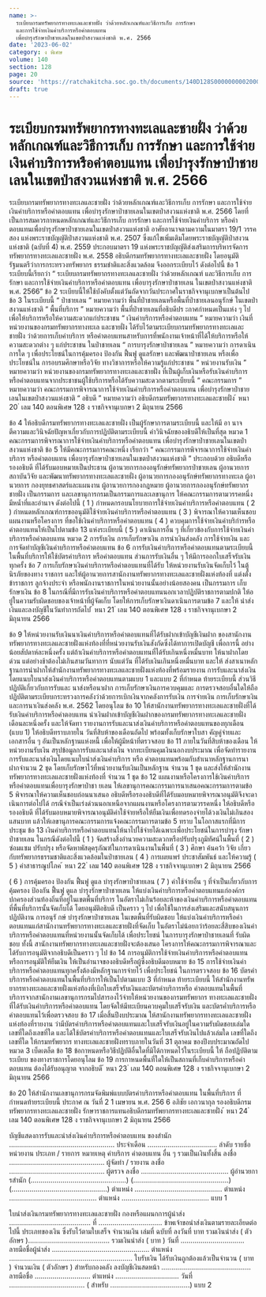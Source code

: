 ```yaml
---
name: >-
  ระเบียบกรมทรัพยากรทางทะเลและชายฝั่ง ว่าด้วยหลักเกณฑ์และวิธีการเก็บ การรักษา
  และการใช้จ่ายเงินค่าบริการหรือค่าตอบแทน
  เพื่อบำรุงรักษาป่าชายเลนในเขตป่าสงวนแห่งชาติ พ.ศ. 2566
date: '2023-06-02'
category: ง พิเศษ
volume: 140
section: 128
page: 20
source: 'https://ratchakitcha.soc.go.th/documents/140D128S0000000002000.pdf'
draft: true
---
```


# ระเบียบกรมทรัพยากรทางทะเลและชายฝั่ง ว่าด้วยหลักเกณฑ์และวิธีการเก็บ การรักษา และการใช้จ่ายเงินค่าบริการหรือค่าตอบแทน เพื่อบำรุงรักษาป่าชายเลนในเขตป่าสงวนแห่งชาติ พ.ศ. 2566

ระเบียบกรมทรัพยากรทางทะเลและชายฝั่ง ว่าด้วยหลักเกณฑ์และวิธีการเก็บ การรักษา และการใช้จ่ายเงินค่าบริการหรือค่าตอบแทน เพื่อบำรุงรักษาป่าชายเลนในเขตป่าสงวนแห่งชาติ พ.ศ. 2566 โดยที่เป็นการสมควรกาหนดหลักเกณฑ์และวิธีการเก็บ การรักษา และการใช้จ่ายเงินค่าบริการ หรือค่าตอบแทนเพื่อบำรุงรักษาป่าชายเลนในเขตป่าสงวนแห่งชาติ อาศัยอานาจตามความในมาตรา 19/1 วรรคสอง แห่งพระราชบัญญัติป่าสงวนแห่งชาติ พ.ศ. 2507 ซึ่งแก้ไขเพิ่มเติมโดยพระราชบัญญัติป่าสงวนแห่งชาติ (ฉบับที่ 4) พ.ศ. 2559 ประกอบมาตรา 19 แห่งพระราชบัญญัติส่งเสริมการบริหารจัดการทรัพยากรทางทะเลและชายฝั่ง พ.ศ. 2558 อธิบดีกรมทรัพยากรทางทะเลและชายฝั่ง โดยอนุมัติรัฐมนตรีว่าการกระทรวงทรัพยากร ธรรมชำติและสิ่งแวดล้อม จึงออกระเบียบไว้ ดังต่อไปนี้ ข้อ 1 ระเบียบนี้เรียกว่า “ ระเบียบกรมทรัพยากรทางทะเลและชายฝั่ง ว่าด้วยหลักเกณฑ์ และวิธีการเก็บ การรักษา และการใช้จ่ายเงินค่าบริการหรือค่าตอบแทน เพื่อบารุงรักษาป่าชายเลน ในเขตป่าสงวนแห่งชาติ พ.ศ. 2566” ข้อ 2 ระเบียบนี้ให้ใช้บังคับตั้งแต่วันถัดจากวันประกาศในราชกิจจานุเบกษาเป็นต้นไป ข้อ 3 ในระเบียบนี้ “ ป่าชายเลน ” หมายความว่า พื้นที่ป่าชายเลนหรือพื้นที่ป่าชายเลนอนุรักษ์ ในเขตป่าสงวนแห่งชาติ “ พื้นที่บริการ ” หมายความว่า พื้นที่ป่าชายเลนที่อธิบดีปร ะกาศกำหนดเป็นแห่ง ๆ ไป เพื่อให้บริการหรือให้ความสะดวกแก่ประชาชน “ เงินค่าบริการหรือค่าตอบแทน ” หมายความว่า เงินที่หน่วยงานของกรมทรัพยากรทางทะเล และชายฝั่ง ได้รับไว้ตามระเบียบกรมทรัพยากรทางทะเลและชายฝั่ง ว่าด้วยการเก็บค่าบริการ หรือค่าตอบแทนสาหรับการที่พนักงานเจ้าหน้าที่ได้ให้บริการหรือให้ความสะดวกต่าง ๆ แก่ประชาชน ในป่าชายเลน “ การบารุงรักษาป่าชายเลน ” หมายความว่า การดาเนินการใด ๆ เพื่อประโยชน์ในการคุ้มครอง ป้องกัน ฟื้นฟู ดูแลรักษา และพัฒนาป่าชายเลน หรือเพื่อประโยชน์ใน การอบรมศึกษาหรือวิจัย ทางวิชาการหรือให้ความรู้แก่ประชาชน “ หน่วยงานรับเงิน ” หมายความว่า หน่วยงานของกรมทรัพยากรทางทะเลและชายฝั่ง ที่เป็นผู้เก็บเงินหรือรับเงินค่าบริการหรือค่าตอบแทนจากประชาชนผู้ใช้บริการหรือได้รับความสะดวกตามระเบียบนี้ “ คณะกรรมการ ” หมายความว่า คณะกรรมการพิจารณาการใช้จ่ายเงินค่าบริการหรือค่าตอบแทน เพื่อบำรุงรักษาป่าชายเลนในเขตป่าสงวนแห่งชาติ “ อธิบดี ” หมายความว่า อธิบดีกรมทรัพยากรทางทะเลและชายฝั่ง ้ หนา 20 ่ เลม 140 ตอนพิเศษ 128 ง ราชกิจจานุเบกษา 2 มิถุนายน 2566

ข้อ 4 ให้อธิบดีกรมทรัพยากรทางทะเลและชายฝั่ง เป็นผู้รักษาการตามระเบียบนี้ และให้มี อา นาจตีความและวินิจฉัยปัญหาเกี่ยวกับการปฏิบัติตามระเบียบนี้ คำวินิจฉัยของอธิบดีให้เป็นที่สุด หมวด 1 คณะกรรมการพิจารณาการใช้จ่ายเงินค่าบริการหรือค่าตอบแทน เพื่อบำรุงรักษาป่าชายเลนในเขตป่าสงวนแห่งชาติ ข้อ 5 ให้มีคณะกรรมการคณะหนึ่ง เรียกว่า “ คณะกรรมการพิจารณาการใช้จ่ายเงินค่าบริการ หรือค่าตอบแทน เพื่อบารุงรักษาป่าชายเลนในเขตป่าสงวนแห่งชาติ ” ประกอบด้วย อธิบดีหรือรองอธิบดี ที่ได้รับมอบหมายเป็นประธาน ผู้อานวยการกองอนุรักษ์ทรัพยากรป่าชายเลน ผู้อานวยการสถาบันวิจัย และพัฒนาทรัพยากรทางทะเลและชายฝั่ง ผู้อานวยการกองอนุรักษ์ทรัพยากรทางทะเล ผู้อานวยการ กองยุทธศาสตร์และแผนงาน ผู้อานวยการกองกฎหมาย ผู้อานวยการกองอนุรักษ์ทรัพยากรชายฝั่ง เป็นกรรมการ และเลขานุการกรมเป็นกรรมการและเลขานุการ ให้คณะกรรมการตามวรรคหนึ่ง มีหน้ำที่และอำนาจ ดังต่อไปนี้ ( 1 ) กำหนดกรอบนโยบายการใช้จ่ายเงินค่าบริการหรือค่าตอบแทน ( 2 ) กำหนดหลักเกณฑ์การขออนุมัติใช้จ่ายเงินค่าบริการหรือค่าตอบแทน ( 3 ) พิจารณาให้ความเห็นชอบแผนงานหรือโครงการ ที่ขอใช้เงินค่าบริการหรือค่าตอบแทน ( 4 ) ควบคุมการใช้จ่ายเงินค่าบริกำรหรือค่าตอบแทนให้เป็นไปตามข้อ 13 แห่งระเบียบนี้ ( 5 ) ดาเนินการอื่น ๆ ที่เกี่ยวข้องกับการใช้จ่ายเงินค่าบริการหรือค่าตอบแทน หมวด 2 การรับเงิน การเก็บรักษาเงิน การนำเงินส่งคลัง การใช้จ่ายเงิน และการจัดทำบัญชีเงินค่าบริการหรือค่าตอบแทน ข้อ 6 การรับเงินค่าบริการหรือค่าตอบแทนตามระเบียบนี้ ในพื้นที่บริการให้ใช้บัตรค่าบริการ หรือค่าตอบแทน ส่วนการรับเงินอื่น ๆ ให้มีการออกใบเสร็จรับเงินทุกครั้ง ข้อ 7 การเก็บรักษาเงินค่าบริการหรือค่าตอบแทนที่ได้รับ ให้หน่วยงานรับเงินจัดเก็บไว้ ในตู้นิรภัยของทาง ราชการ และให้ผู้อานวยการสานักงานทรัพยากรทางทะเลและชายฝั่งแห่งท้องที่ แต่งตั้งข้าราชการ ลูกจ้างประจำ หรือพนักงานราชการในหน่วยงานนั้นอย่างน้อยสองคน เป็นกรรมการ เก็บรักษาเงิน ข้อ 8 ในกรณีที่มีการรับเงินค่าบริการหรือค่าตอบแทนนอกเวลาปฏิบัติราชการตามปกติ ให้อ ยู่ในความรับผิดชอบของเจ้าหน้าที่ผู้จัดเก็บ โดยให้การเก็บรักษาเงินดาเนินการตามข้อ 7 และให้ นำส่งเงินและลงบัญชีในวันทำการถัดไป ้ หนา 21 ่ เลม 140 ตอนพิเศษ 128 ง ราชกิจจานุเบกษา 2 มิถุนายน 2566

ข้อ 9 ให้หน่วยงานรับเงินนาเงินค่าบริการหรือค่าตอบแทนที่ได้รับฝากเข้าบัญชีเงินฝาก ของสานักงานทรัพยากรทางทะเลและชายฝั่งแห่งท้องที่ที่หน่วยงานรับเงินสังกัดซึ่งได้ทาการเปิดบัญชี เพื่อการนี้ อย่างน้อยสัปดาห์ละหนึ่งครั้ง แต่ถ้าเงินค่าบริการหรือค่าตอบแทนที่ได้รับเกินหนึ่งหมื่นบาท ให้นาฝากโดยด่วน แต่อย่างช้าต้องไม่เกินสามวันทาการ นับแต่วัน ที่ได้รับเงินเกินหนึ่งหมื่นบาท และให้ ส่งสาเนาหลักฐานการนำฝากให้สำนักงานทรัพยากรทางทะเลและชายฝั่งแห่งท้องที่พร้อมรายงาน การรับและนาส่งเงินโดยแนบใบนาส่งเงินค่าบริการหรือค่าตอบแทนตามแบบ 1 และแบบ 2 ที่กำหนด ท้ายระเบียบนี้ ส่วนวิธีปฏิบัติเกี่ยวกับการรับและ นาส่งหรือนาฝาก การเก็บรักษาเงินการควบคุมและ การตรวจสอบอื่นใดให้ถือปฏิบัติตามระเบียบกระทรวงการคลังว่าด้วยการเบิกเงินจากคลังการรับเงิน การจ่ายเงิน การเก็บรักษาเงิน และการนาเงินส่งคลัง พ.ศ. 2562 โดยอนุโลม ข้อ 10 ให้สานักงานทรัพยากรทางทะเลและชายฝั่งที่ได้ รับเงินค่าบริการหรือค่าตอบแทน นำเงินฝากเข้าบัญชีเงินฝากของกรมทรัพยากรทางทะเลและชายฝั่งเดือนละหนึ่งครั้ง และให้จัดทา รายงานการรับและนาส่งเงินค่าบริการหรือค่าตอบแทนของทุกเดือน (แบบ 1) ให้อธิบดีทราบภายใน วันที่สิบห้าของเดือนถัดไป พร้อมทั้งเก็บรักษาใบสา คัญคู่จ่ายและเอกสารอื่น ๆ อันเป็นหลักฐานแห่งหนี้ เพื่อให้ผู้มีหน้าที่ตรวจสอบ ข้อ 11 ภายในวันที่สิบห้าของเดือน ให้หน่วยงานรับเงิน สรุปข้อมูลการรับและนาส่งเงิน จากทะเบียนคุมเงินนอกงบประมาณ เพื่อจัดทำรายงานการรับและนาส่งเงินโดยแนบใบนำส่งเงินค่าบริการ หรือ ค่าตอบแทนพร้อมกับสำเนาหลักฐานการนาฝากจำนวน 2 ชุด โดยเก็บรักษาไว้ที่หน่วยงานรับเงินเป็นหลักฐาน จำนวน 1 ชุด และส่งให้สำนักงานทรัพยากรทางทะเลและชายฝั่งแห่งท้องที่ จำนวน 1 ชุด ข้อ 12 แผนงานหรือโครงการใช้เงินค่าบริการหรือค่าตอบแทนเพื่อบารุงรักษาป่าชา ยเลน ให้เลขานุการคณะกรรมการนาเสนอคณะกรรมการตามข้อ 5 พิจารณาให้ความเห็นชอบก่อนนาเสนอ อธิบดีหรือรองอธิบดีที่ได้รับมอบหมายพิจารณาอนุมัติจึงจะดาเนินการต่อไปได้ กรณีจำเป็นเร่งด่วนนอกเหนือจากแผนงานหรือโครงการตามวรรคหนึ่ง ให้อธิบดีหรือรองอธิบดี ที่ได้รับมอบหมายพิจารณาอนุมัติค่าใช้จ่ายหรือให้ยืมเงินเพื่อทดรองจ่ายได้วงเงินไม่เกินสองแสนบาท แล้วให้เลขานุการคณะกรรมการแจ้งคณะกรรมการตามข้อ 5 ทราบ ในโอกาสแรกที่มีการประชุม ข้อ 13 เงินค่าบริการหรือค่าตอบแทนให้นาไปใช้จ่ายได้เฉพาะเพื่อประโยชน์ในการบำรุง รักษา ป่าชายเลน ในกรณีดังต่อไปนี้ ( 1 ) จัดสร้างสิ่งอำนวยความสะดวกหรือปรับปรุงภูมิทัศน์ในพื้นที่ ( 2 ) ซ่อมแซม ปรับปรุง หรือจัดหาพัสดุครุภัณฑ์ในการดาเนินงานในพื้นที่ ( 3 ) ศึกษา ค้นคว้า วิจัย เกี่ยวกับทรัพยากรธรรมชาติและสิ่งแวดล้อมในป่าชายเลน ( 4 ) การเผยแพร่ ประชาสัมพันธ์ และให้ความรู้ ( 5 ) ค่าสาธารณูปโภค ้ หนา 22 ่ เลม 140 ตอนพิเศษ 128 ง ราชกิจจานุเบกษา 2 มิถุนายน 2566

( 6 ) การคุ้มครอง ป้องกัน ฟื้นฟู ดูแล บำรุงรักษาป่าชายเลน ( 7 ) ค่าใช้จ่ายอื่น ๆ ที่จำเป็นเกี่ยวกับการคุ้มครอง ป้องกัน ฟื้นฟู ดูแล บำรุงรักษาป่าชายเลน ให้แบ่งเงินค่าบริการหรือค่าตอบแทนแก่องค์กรปกครองส่วนท้องถิ่นที่อยู่ในเขตพื้นที่บริการ ในอัตราไม่เกินร้อยละห้าของเงินค่าบริการหรือค่าตอบแทนที่พื้นที่บริการนั้นจัดเก็บได้ โดยอนุมัติอธิบดี เป็นคราว ๆ ไป เพื่อใช้ในการส่งเสริมและสนับสนุนการปฏิบัติงาน การอนุรั กษ์ บำรุงรักษาป่าชายเลน ในเขตพื้นที่รับผิดชอบ ให้แบ่งเงินค่าบริการหรือค่าตอบแทนแก่สานักงานทรัพยากรทางทะเลและชายฝั่งที่จัดเก็บ ในอัตราไม่น้อยกว่าร้อยละสี่สิบของเงินค่าบริการหรือค่าตอบแทนที่หน่วยงานนั้นจัดเก็บได้ เพื่อประโยชน์ ในการบารุงรักษาป่าชายเลนที่ รับผิดชอบ ทั้งนี้ สานักงานทรัพยากรทางทะเลและชายฝั่งจะต้องเสนอ โครงการให้คณะกรรมการพิจารณาและได้รับการอนุมัติจากอธิบดีเป็นคราว ๆ ไป ข้อ 14 การอนุมัติการใช้จ่ายเงินค่าบริการหรือค่าตอบแทน หรือการอนุมัติให้ยืมเงิน ให้เป็นอำนาจของอธิบดีหรือผู้ซึ่งอธิบดีมอบหมาย ข้อ 15 การใช้จ่ายเงินค่าบริการหรือค่าตอบแทนทุกครั้งต้องมีหลักฐานการจ่ายไว้ เพื่อประโยชน์ ในการตรวจสอบ ข้อ 16 บัตรค่าบริการหรือค่าตอบแทนในพื้นที่บริการให้เป็นไปตามแบบ 3 ที่กำหนด ท้ายระเบียบนี้ ให้สำนักงานทรัพ ยากรทางทะเลและชายฝั่งแห่งท้องที่เบิกใบเสร็จรับเงินและบัตรค่าบริการหรือ ค่าตอบแทนในพื้นที่บริการจากสานักงานเลขานุการกรมไปสารองไว้จ่ายให้หน่วยงานของกรมทรัพยากร ทางทะเลและชายฝั่งที่ได้รับเงินค่าบริการหรือค่าตอบแทน โดยจัดให้มีทะเบียนควบคุมใบเสร็จรับเงิน และบัตรค่ำบริการหรือค่าตอบแทนไว้เพื่อตรวจสอบ ข้อ 17 เมื่อสิ้นปีงบประมาณ ให้สานักงานทรัพยากรทางทะเลและชายฝั่งแห่งท้องที่รายงาน ว่ามีบัตรค่าบริการหรือค่าตอบแทนและใบเสร็จรับเงินอยู่ในความรับผิดชอบเล่มใด เลขที่ใดถึงเลขที่ใด และได้ใช้บัตรค่าบริการหรือค่าตอบแทนและใบเสร็จรับเงินไปแล้วเล่มใด เลขที่ใดถึงเลขที่ใด ให้กรมทรัพยากร ทางทะเลและชายฝั่งทราบภายในวันที่ 31 ตุลาคม ของปีงบประมาณถัดไป หมวด 3 เบ็ดเตล็ด ข้อ 18 ข้อกาหนดหรือวิธีปฏิบัติอื่นใดที่มิได้กาหนดไว้ในระเบียบนี้ ให้ ถือปฏิบัติตามระเบียบ ของทางราชการโดยอนุโลม ข้อ 19 การกาหนดพื้นที่ใดให้เป็นสถานที่เก็บค่าบริการหรือค่าตอบแทน ต้องได้รับอนุญาต จากอธิบดี ้ หนา 23 ่ เลม 140 ตอนพิเศษ 128 ง ราชกิจจานุเบกษา 2 มิถุนายน 2566

ข้อ 20 ให้สำนักงานเลขานุการกรมจัดพิมพ์แบบบัตรค่าบริการหรือค่าตอบแทน ในพื้นที่บริการ ที่กำหนดท้ายระเบียบนี้ ประกาศ ณ วันที่ 2 1 เมษายน พ.ศ. 256 6 อภิชัย เอกวนากุล รองอธิบดีกรมทรัพยากรทางทะเลและชายฝั่ง รักษาราชการแทนอธิบดีกรมทรัพยากรทางทะเลและชายฝั่ง ้ หนา 24 ่ เลม 140 ตอนพิเศษ 128 ง ราชกิจจานุเบกษา 2 มิถุนายน 2566

บัญชีแสดงการรับและนําส่งเงินค่าบริการหรือค่าตอบแทน ของสํานัก ..................................................... ประจําเดือน ................................... ลําดับ รายชื่อหน่วยงาน ประเภท / รายการ หมายเหตุ ค่าบริการ ค่าตอบแทน อื่น ๆ รวมเป็นเงินทั้งสิ้น ลงชื่อ ................................................ ผู้จัดทํา / รายงาน ลงชื่อ ................................................ ผู้ตรวจ ลงชื่อ ............................................ ผู้อํานวยการสํานัก (................................................) (................................................) (................................................) ตําแหน่ง ............................................ ตําแหน่ง ............................................ ตําแหน่ง ............................................ แบบ 1

ใบนําส่งเงินกรมทรัพยากรทางทะเลและชายฝั่ง กองหรือแผนกการผู้นําส่ง ......................................... ที่ ................................ ข้าพเจ้าขอนําส่งเงินตามรายละเอียดต่อไปนี้ ประเภทของเงิน ซึ่งรับไว้ตามใบเสร็จ จํานวนเงิน เล่มที่ ฉบับที่ ลงวันที่ บาท รวมเงินนําส่ง ( ตัวอักษร )......................................... รวมเงินนําส่ง ( บาท ) วันที่ ................................ ลายมือชื่อผู้นําส่ง ................................................. ตําแหน่ง .............................................................. ใบรับเงิน ได้รับเงินถูกต้องแล้วเป็นจํานวน ( บาท ) จํานวนเงิน ( ตัวอักษร ) สําหรับกองคลัง ลงบัญชีเงินสดหน้า ............................................. ลายมือชื่อ ............................ ตําแหน่ง ................................ วันที่ ...................................... ( สําหรับ ........................................) แบบ 2





